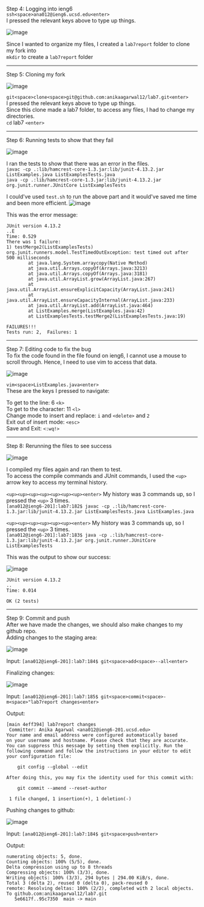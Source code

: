 Step 4: Logging into ieng6   
`ssh<space>ana012@ieng6.ucsd.edu<enter>`   
I pressed the relevant keys above to type up things. 

![image](https://github.com/anikaagarwal12/cse15l-lab-reports/assets/147211541/5d67db21-86fb-4ea2-971f-7c559da8036a)


Since I wanted to organize my files, I created a `lab7report` folder to clone my fork into   
`mkdir` to create a  `lab7report` folder

--- 


Step 5: Cloning my fork

![image](https://github.com/anikaagarwal12/cse15l-lab-reports/assets/147211541/8a1c87fb-6e81-4631-805d-0164c64de7b1)


`git<space>clone<space>git@github.com:anikaagarwal12/lab7.git<enter>`    
I pressed the relevant keys above to type up things.    
Since this clone made a lab7 folder, to access any files, I had to change my directories.    
`cd` lab7 `<enter>`

--- 

Step 6: Running tests to show that they fail  

![image](https://github.com/anikaagarwal12/cse15l-lab-reports/assets/147211541/b23b5c65-165f-4ae6-9f7c-5a45b9c36d00)

I ran the tests to show that there was an error in the files.     
`javac -cp .:lib/hamcrest-core-1.3.jar:lib/junit-4.13.2.jar ListExamples.java ListExamplesTests.java`   
`java -cp .:lib/hamcrest-core-1.3.jar:lib/junit-4.13.2.jar org.junit.runner.JUnitCore ListExamplesTests`   

I could've used `test.sh` to run the above part and it would've saved me time and been more efficient. 
![image](https://github.com/anikaagarwal12/cse15l-lab-reports/assets/147211541/4796e71c-3997-4d29-a4b8-168fa84569b5)
   
This was the error message:   
```
JUnit version 4.13.2
..E
Time: 0.529
There was 1 failure:
1) testMerge2(ListExamplesTests)
org.junit.runners.model.TestTimedOutException: test timed out after 500 milliseconds
        at java.lang.System.arraycopy(Native Method)
        at java.util.Arrays.copyOf(Arrays.java:3213)
        at java.util.Arrays.copyOf(Arrays.java:3181)
        at java.util.ArrayList.grow(ArrayList.java:267)
        at java.util.ArrayList.ensureExplicitCapacity(ArrayList.java:241)
        at java.util.ArrayList.ensureCapacityInternal(ArrayList.java:233)
        at java.util.ArrayList.add(ArrayList.java:464)
        at ListExamples.merge(ListExamples.java:42)
        at ListExamplesTests.testMerge2(ListExamplesTests.java:19)

FAILURES!!!
Tests run: 2,  Failures: 1
```

--- 

Step 7: Editing code to fix the bug   
To fix the code found in the file found on ieng6, I cannot use a mouse to scroll through. Hence, I need to use vim to access that data.

![image](https://github.com/anikaagarwal12/cse15l-lab-reports/assets/147211541/0b0bdae5-4cbe-424f-abad-b3aae65af2d2)

`vim<space>ListExamples.java<enter>`  
These are the keys I pressed to navigate:   

To get to the line: 6 `<k>`   
To get to the character: 11 `<l>`   
Change mode to insert and replace: `i` and `<delete>` and `2`   
Exit out of insert mode: `<esc>`   
Save and Exit: `<:wq!>`   

--- 

Step 8: Rerunning the files to see success  

![image](https://github.com/anikaagarwal12/cse15l-lab-reports/assets/147211541/cbdb4dc7-e521-467f-98ea-d7c0d729a3a8)

I compiled my files again and ran them to test.    
To access the compile commands and JUnit commands, I used the `<up>` arrow key to access my terminal history.

`<up><up><up><up><up><up><up><enter>` My history was 3 commands up, so I pressed the `<up>` 3 times.    
`[ana012@ieng6-201]:lab7:182$ javac -cp .:lib/hamcrest-core-1.3.jar:lib/junit-4.13.2.jar ListExamplesTests.java ListExamples.java`


`<up><up><up><up><up><up><enter>` My history was 3 commands up, so I pressed the `<up>` 3 times.   
`[ana012@ieng6-201]:lab7:183$ java -cp .:lib/hamcrest-core-1.3.jar:lib/junit-4.13.2.jar org.junit.runner.JUnitCore ListExamplesTests`   
   
This was the output to show our success:  

![image](https://github.com/anikaagarwal12/cse15l-lab-reports/assets/147211541/6edeb942-e025-4f15-bca1-424ea82c28e1)

```
JUnit version 4.13.2
..
Time: 0.014

OK (2 tests)
```

--- 

Step 9: Commit and push  
After we have made the changes, we should also make changes to my github repo.   
Adding changes to the staging area: 

![image](https://github.com/anikaagarwal12/cse15l-lab-reports/assets/147211541/6d2d8bac-fc72-4eb6-8335-0288bc86bb3f)

Input: `[ana012@ieng6-201]:lab7:184$ git<space>add<space>--all<enter>`

Finalizing changes:   

![image](https://github.com/anikaagarwal12/cse15l-lab-reports/assets/147211541/3d5cd60b-bf43-453a-b029-04a2b23b4de6)

Input: `[ana012@ieng6-201]:lab7:185$ git<space>commit<space>-m<space>"lab7report changes<enter>`  

Output:   
``` 
[main 4eff394] lab7report changes
 Committer: Anika Agarwal <ana012@ieng6-201.ucsd.edu>
Your name and email address were configured automatically based
on your username and hostname. Please check that they are accurate.
You can suppress this message by setting them explicitly. Run the
following command and follow the instructions in your editor to edit
your configuration file:

    git config --global --edit

After doing this, you may fix the identity used for this commit with:

    git commit --amend --reset-author

 1 file changed, 1 insertion(+), 1 deletion(-)
```
Pushing changes to github:   

![image](https://github.com/anikaagarwal12/cse15l-lab-reports/assets/147211541/0790035c-1110-4c11-a122-ddbd6c65c6b7)

Input: `[ana012@ieng6-201]:lab7:184$ git<space>push<enter>`   

Output:    
```
numerating objects: 5, done.
Counting objects: 100% (5/5), done.
Delta compression using up to 8 threads
Compressing objects: 100% (3/3), done.
Writing objects: 100% (3/3), 294 bytes | 294.00 KiB/s, done.
Total 3 (delta 2), reused 0 (delta 0), pack-reused 0
remote: Resolving deltas: 100% (2/2), completed with 2 local objects.
To github.com:anikaagarwal12/lab7.git
   5e6617f..95c7350  main -> main
```


